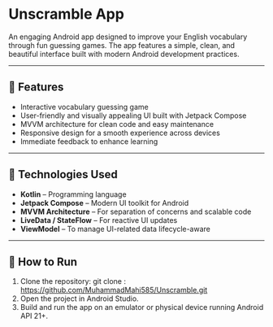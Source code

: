 # Unscramble App

An engaging Android app designed to improve your English vocabulary through fun guessing games. The app features a simple, clean, and beautiful interface built with modern Android development practices.

---

## 📱 Features

- Interactive vocabulary guessing game
- User-friendly and visually appealing UI built with Jetpack Compose
- MVVM architecture for clean code and easy maintenance
- Responsive design for a smooth experience across devices
- Immediate feedback to enhance learning

---

## 🚀 Technologies Used

- **Kotlin** – Programming language  
- **Jetpack Compose** – Modern UI toolkit for Android  
- **MVVM Architecture** – For separation of concerns and scalable code  
- **LiveData / StateFlow** – For reactive UI updates  
- **ViewModel** – To manage UI-related data lifecycle-aware

---

## 🎯 How to Run

1. Clone the repository:
 git clone : https://github.com/MuhammadMahi585/Unscramble.git
2. Open the project in Android Studio.
3. Build and run the app on an emulator or physical device running Android API 21+.
